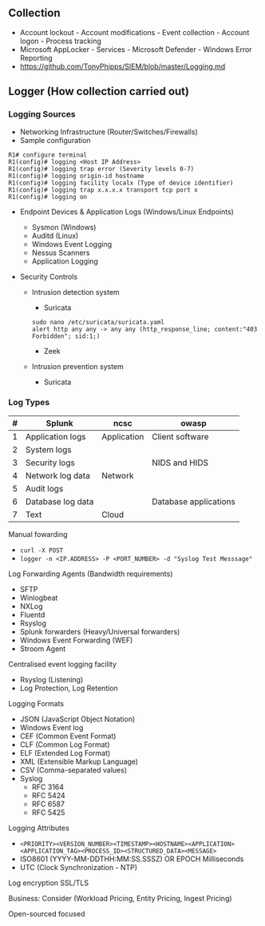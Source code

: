 ## Collection
- Account lockout - Account modifications - Event collection - Account logon - Process tracking
- Microsoft AppLocker - Services - Microsoft Defender - Windows Error Reporting
- https://github.com/TonyPhipps/SIEM/blob/master/Logging.md

## Logger (How collection carried out)

### Logging Sources

- Networking Infrastructure (Router/Switches/Firewalls)
- Sample configuration
```
R1# configure terminal
R1(config)# logging <Host IP Address>
R1(config)# logging trap error (Severity levels 0-7)
R1(config)# logging origin-id hostname
R1(config)# logging facility localx (Type of device identifier)
R1(config)# logging trap x.x.x.x transport tcp port x
R1(config)# logging on
```

- Endpoint Devices & Application Logs (Windows/Linux Endpoints)
  - Sysmon (Windows)
  - Auditd (Linux)
  - Windows Event Logging
  - Nessus Scanners
  - Application Logging

- Security Controls
  - Intrusion detection system
    - Suricata
    ```
    sudo nano /etc/suricata/suricata.yaml
    alert http any any -> any any (http_response_line; content:"403 Forbidden"; sid:1;)
    ```
    - Zeek
      
  - Intrusion prevention system
    - Suricata

### Log Types

| # | Splunk | ncsc | owasp |
| - | ----------- | ----------- | ----------- |
| 1 | Application logs       | Application | Client software |
| 2 | System logs        | | |
| 3 | Security logs        | | NIDS and HIDS |
| 4 | Network log data        | Network  | |
| 5 | Audit logs        | | |
| 6 | Database log data        | | Database applications |
| 7 | Text        | Cloud  | |

Manual fowarding
-  `curl -X POST`
-  `logger -n <IP.ADDRESS> -P <PORT_NUMBER> -d "Syslog Test Messsage"`

Log Forwarding Agents (Bandwidth requirements)
- SFTP
- Winlogbeat
- NXLog
- Fluentd 
- Rsyslog
- Splunk forwarders (Heavy/Universal forwarders)
- Windows Event Forwarding (WEF)
- Stroom Agent

Centralised event logging facility
- Rsyslog (Listening)
- Log Protection, Log Retention

Logging Formats
- JSON (JavaScript Object Notation)
- Windows Event log
- CEF (Common Event Format)
- CLF (Common Log Format)
- ELF (Extended Log Format)
- XML (Extensible Markup Language)
- CSV (Comma-separated values)
- Syslog
  - RFC 3164
  - RFC 5424
  - RFC 6587
  - RFC 5425
 
Logging Attributes
- `<PRIORITY><VERSION_NUMBER><TIMESTAMP><HOSTNAME><APPLICATION><APPLICATION_TAG><PROCESS_ID><STRUCTURED_DATA><MESSAGE>`
- ISO8601 (YYYY-MM-DDTHH:MM:SS.SSSZ) OR EPOCH Milliseconds
- UTC (Clock Synchronization - NTP)

Log encryption
SSL/TLS

Business:
Consider (Workload Pricing, Entity Pricing, Ingest Pricing)

Open-sourced focused


